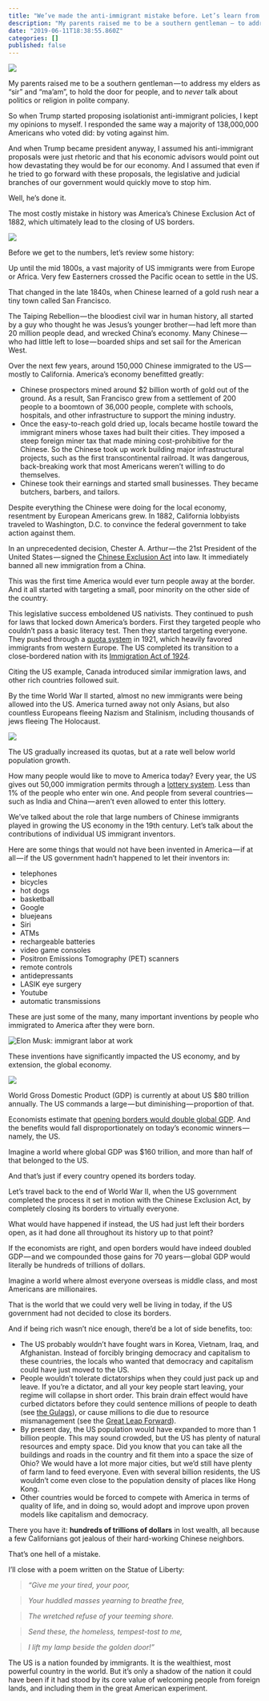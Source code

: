```yaml
---
title: "We’ve made the anti-immigrant mistake before. Let’s learn from it."
description: "My parents raised me to be a southern gentleman — to address my elders as “sir” and “ma’am”, to hold the door for people, and to never talk…"
date: "2019-06-11T18:38:55.860Z"
categories: []
published: false
---
```


![](./asset-1.jpeg)

My parents raised me to be a southern gentleman — to address my elders as “sir” and “ma’am”, to hold the door for people, and to _never_ talk about politics or religion in polite company.

So when Trump started proposing isolationist anti-immigrant policies, I kept my opinions to myself. I responded the same way a majority of 138,000,000 Americans who voted did: by voting against him. 

And when Trump became president anyway, I assumed his anti-immigrant proposals were just rhetoric and that his economic advisors would point out how devastating they would be for our economy. And I assumed that even if he tried to go forward with these proposals, the legislative and judicial branches of our government would quickly move to stop him.

Well, he’s done it. 

  

  

  

  

The most costly mistake in history was America’s Chinese Exclusion Act of 1882, which ultimately lead to the closing of US borders.

![](./asset-2.)

Before we get to the numbers, let’s review some history:

Up until the mid 1800s, a vast majority of US immigrants were from Europe or Africa. Very few Easterners crossed the Pacific ocean to settle in the US.

That changed in the late 1840s, when Chinese learned of a gold rush near a tiny town called San Francisco.

The Taiping Rebellion — the bloodiest civil war in human history, all started by a guy who thought he was Jesus’s younger brother — had left more than 20 million people dead, and wrecked China’s economy. Many Chinese — who had little left to lose — boarded ships and set sail for the American West.

Over the next few years, around 150,000 Chinese immigrated to the US — mostly to California. America’s economy benefitted greatly:

-   Chinese prospectors mined around $2 billion worth of gold out of the ground. As a result, San Francisco grew from a settlement of 200 people to a boomtown of 36,000 people, complete with schools, hospitals, and other infrastructure to support the mining industry.
-   Once the easy-to-reach gold dried up, locals became hostile toward the immigrant miners whose taxes had built their cities. They imposed a steep foreign miner tax that made mining cost-prohibitive for the Chinese. So the Chinese took up work building major infrastructural projects, such as the first transcontinental railroad. It was dangerous, back-breaking work that most Americans weren’t willing to do themselves.
-   Chinese took their earnings and started small businesses. They became butchers, barbers, and tailors.

Despite everything the Chinese were doing for the local economy, resentment by European Americans grew. In 1882, California lobbyists traveled to Washington, D.C. to convince the federal government to take action against them.

In an unprecedented decision, Chester A. Arthur — the 21st President of the United States — signed the [Chinese Exclusion Act](https://en.wikipedia.org/wiki/Chinese_Exclusion_Act) into law. It immediately banned all new immigration from a China.

This was the first time America would ever turn people away at the border. And it all started with targeting a small, poor minority on the other side of the country.

This legislative success emboldened US nativists. They continued to push for laws that locked down America’s borders. First they targeted people who couldn’t pass a basic literacy test. Then they started targeting everyone. They pushed through a [quota system](https://en.wikipedia.org/wiki/Emergency_Quota_Act) in 1921, which heavily favored immigrants from western Europe. The US completed its transition to a close-bordered nation with its [Immigration Act of 1924](https://en.wikipedia.org/wiki/Immigration_Act_of_1924).

Citing the US example, Canada introduced similar immigration laws, and other rich countries followed suit.

By the time World War II started, almost no new immigrants were being allowed into the US. America turned away not only Asians, but also countless Europeans fleeing Nazism and Stalinism, including thousands of jews fleeing The Holocaust.

![](./asset-3.)

The US gradually increased its quotas, but at a rate well below world population growth.

How many people would like to move to America today? Every year, the US gives out 50,000 immigration permits through a [lottery system](https://en.wikipedia.org/wiki/Diversity_Immigrant_Visa). Less than 1% of the people who enter win one. And people from several countries — such as India and China — aren’t even allowed to enter this lottery.

We’ve talked about the role that large numbers of Chinese immigrants played in growing the US economy in the 19th century. Let’s talk about the contributions of individual US immigrant inventors.

Here are some things that would not have been invented in America — if at all — if the US government hadn’t happened to let their inventors in:

-   telephones
-   bicycles
-   hot dogs
-   basketball
-   Google
-   bluejeans
-   Siri
-   ATMs
-   rechargeable batteries
-   video game consoles
-   Positron Emissions Tomography (PET) scanners
-   remote controls
-   antidepressants
-   LASIK eye surgery
-   Youtube
-   automatic transmissions

These are just some of the many, many important inventions by people who immigrated to America after they were born.

![_Elon Musk: immigrant labor at work_](./asset-4.jpeg)

These inventions have significantly impacted the US economy, and by extension, the global economy.

![](./asset-5.)

World Gross Domestic Product (GDP) is currently at about US $80 trillion annually. The US commands a large — but diminishing — proportion of that.

Economists estimate that [opening borders would double global GDP](http://pubs.aeaweb.org/doi/pdfplus/10.1257/jep.25.3.83). And the benefits would fall disproportionately on today’s economic winners — namely, the US.

Imagine a world where global GDP was $160 trillion, and more than half of that belonged to the US.

And that’s just if every country opened its borders today.

Let’s travel back to the end of World War II, when the US government completed the process it set in motion with the Chinese Exclusion Act, by completely closing its borders to virtually everyone.

What would have happened if instead, the US had just left their borders open, as it had done all throughout its history up to that point?

If the economists are right, and open borders would have indeed doubled GDP — and we compounded those gains for 70 years — global GDP would literally be hundreds of trillions of dollars.

Imagine a world where almost everyone overseas is middle class, and most Americans are millionaires.

That is the world that we could very well be living in today, if the US government had not decided to close its borders.

And if being rich wasn’t nice enough, there’d be a lot of side benefits, too:

-   The US probably wouldn’t have fought wars in Korea, Vietnam, Iraq, and Afghanistan. Instead of forcibly bringing democracy and capitalism to these countries, the locals who wanted that democracy and capitalism could have just moved to the US.
-   People wouldn’t tolerate dictatorships when they could just pack up and leave. If you’re a dictator, and all your key people start leaving, your regime will collapse in short order. This brain drain effect would have curbed dictators before they could sentence millions of people to death (see [the Gulags](https://en.wikipedia.org/wiki/Gulag)), or cause millions to die due to resource mismanagement (see the [Great Leap Forward](https://en.wikipedia.org/wiki/Great_Chinese_Famine)).
-   By present day, the US population would have expanded to more than 1 billion people. This may sound crowded, but the US has plenty of natural resources and empty space. Did you know that you can take all the buildings and roads in the country and fit them into a space the size of Ohio? We would have a lot more major cities, but we’d still have plenty of farm land to feed everyone. Even with several billion residents, the US wouldn’t come even close to the population density of places like Hong Kong.
-   Other countries would be forced to compete with America in terms of quality of life, and in doing so, would adopt and improve upon proven models like capitalism and democracy.

There you have it: **hundreds of trillions of dollars** in lost wealth, all because a few Californians got jealous of their hard-working Chinese neighbors.

That’s one hell of a mistake.

I’ll close with a poem written on the Statue of Liberty:

> _“Give me your tired, your poor,_

> _Your huddled masses yearning to breathe free,_

> _The wretched refuse of your teeming shore._

> _Send these, the homeless, tempest-tost to me,_

> _I lift my lamp beside the golden door!”_

>   

The US is a nation founded by immigrants. It is the wealthiest, most powerful country in the world. But it’s only a shadow of the nation it could have been if it had stood by its core value of welcoming people from foreign lands, and including them in the great American experiment.
